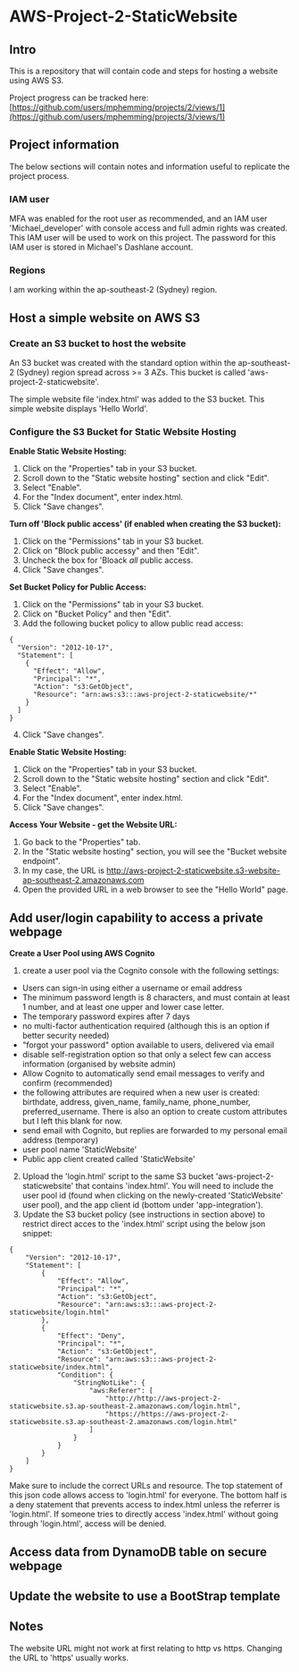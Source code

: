 # AWS-Project-2-StaticWebsite

## Intro

This is a repository that will contain code and steps for hosting a website using AWS S3.

Project progress can be tracked here: [https://github.com/users/mphemming/projects/2/views/1](https://github.com/users/mphemming/projects/3/views/1)

## Project information

The below sections will contain notes and information useful to replicate the project process.

### IAM user

MFA was enabled for the root user as recommended, and an IAM user 'Michael_developer' with console access and full admin rights was created. This IAM user will be used to work on this project.
The password for this IAM user is stored in Michael's Dashlane account. 

### Regions

I am working within the ap-southeast-2 (Sydney) region. 

## Host a simple website on AWS S3

### Create an S3 bucket to host the website

An S3 bucket was created with the standard option within the ap-southeast-2 (Sydney) region spread across >= 3 AZs. This bucket is called 'aws-project-2-staticwebsite'.

The simple website file 'index.html' was added to the S3 bucket. This simple website displays 'Hello World'. 

### Configure the S3 Bucket for Static Website Hosting

**Enable Static Website Hosting:**

1. Click on the "Properties" tab in your S3 bucket.
2. Scroll down to the "Static website hosting" section and click "Edit".
3. Select "Enable".
4. For the "Index document", enter index.html.
5. Click "Save changes".

**Turn off 'Block public access' (if enabled when creating the S3 bucket):**

1. Click on the "Permissions" tab in your S3 bucket.
2. Click on "Block public accessy" and then "Edit".
3. Uncheck the box for 'Bloack _all_ public access.
4. Click "Save changes".

**Set Bucket Policy for Public Access:**

1. Click on the "Permissions" tab in your S3 bucket.
2. Click on "Bucket Policy" and then "Edit".
3. Add the following bucket policy to allow public read access:

```
{
  "Version": "2012-10-17",
  "Statement": [
    {
      "Effect": "Allow",
      "Principal": "*",
      "Action": "s3:GetObject",
      "Resource": "arn:aws:s3:::aws-project-2-staticwebsite/*"
    }
  ]
}
```
4. Click "Save changes".

**Enable Static Website Hosting:**

1. Click on the "Properties" tab in your S3 bucket.
2. Scroll down to the "Static website hosting" section and click "Edit".
3. Select "Enable".
4. For the "Index document", enter index.html.
5. Click "Save changes".

**Access Your Website - get the Website URL:**

1. Go back to the "Properties" tab.
2. In the "Static website hosting" section, you will see the "Bucket website endpoint".
3. In my case, the URL is http://aws-project-2-staticwebsite.s3-website-ap-southeast-2.amazonaws.com
4. Open the provided URL in a web browser to see the "Hello World" page.

## Add user/login capability to access a private webpage

**Create a User Pool using AWS Cognito**

1. create a user pool via the Cognito console with the following settings:

* Users can sign-in using either a username or email address
* The minimum password length is 8 characters, and must contain at least 1 number, and at least one upper and lower case letter.
* The temporary password expires after 7 days
* no multi-factor authentication required (although this is an option if better security needed)
* "forgot your password" option available to users, delivered via email
* disable self-registration option so that only a select few can access information (organised by website admin)
* Allow Cognito to automatically send email messages to verify and confirm (recommended)
* the following attributes are required when a new user is created: birthdate, address, given_name, family_name, phone_number, preferred_username. There is also an option to create custom attributes but I left this blank for now.
* send email with Cognito, but replies are forwarded to my personal email address (temporary)
* user pool name 'StaticWebsite'
* Public app client created called 'StaticWebsite'

2. Upload the 'login.html' script to the same S3 bucket 'aws-project-2-staticwebsite' that contains 'index.html'. You will need to include the user pool id (found when clicking on the newly-created 'StaticWebsite' user pool), and the app client id (bottom under 'app-integration').
3. Update the S3 bucket policy (see instructions in section above) to restrict direct acces to the 'index.html' script using the below json snippet:

```
{
    "Version": "2012-10-17",
    "Statement": [
        {
            "Effect": "Allow",
            "Principal": "*",
            "Action": "s3:GetObject",
            "Resource": "arn:aws:s3:::aws-project-2-staticwebsite/login.html"
        },
        {
            "Effect": "Deny",
            "Principal": "*",
            "Action": "s3:GetObject",
            "Resource": "arn:aws:s3:::aws-project-2-staticwebsite/index.html",
            "Condition": {
                "StringNotLike": {
                    "aws:Referer": [
                        "http://http://aws-project-2-staticwebsite.s3.ap-southeast-2.amazonaws.com/login.html",
                        "https://https://aws-project-2-staticwebsite.s3.ap-southeast-2.amazonaws.com/login.html"
                    ]
                }
            }
        }
    ]
}
```

Make sure to include the correct URLs and resource. The top statement of this json code allows access to 'login.html' for everyone. The bottom half is a deny statement that prevents access to index.html unless the referrer is 'login.html'. If someone tries to directly access 'index.html' without going through 'login.html', access will be denied.







## Access data from DynamoDB table on secure webpage

## Update the website to use a BootStrap template

## Notes

The website URL might not work at first relating to http vs https. Changing the URL to 'https' usually works. 


